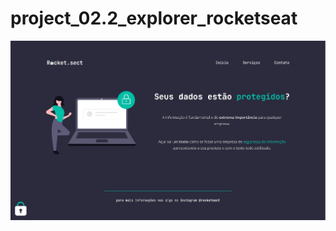 
# project_02.2_explorer_rocketseat
![alt text](https://github.com/Felipevhm/project_02.2_explorer_rocketseat/blob/main/preview/project_02_2_preview.jpg?raw=true)
